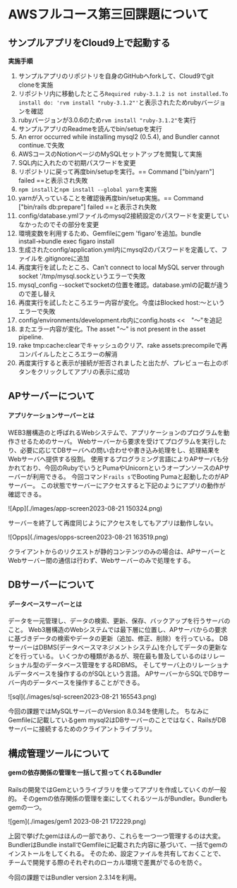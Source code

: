 # AWSフルコース第三回課題について



## サンプルアプリをCloud9上で起動する

**実施手順**

1. サンプルアプリのリポジトリを自身のGitHubへforkして、Cloud9でgit cloneを実施
2. リポジトリ内に移動したところ```Required ruby-3.1.2 is not installed.To install do: 'rvm install "ruby-3.1.2"'```と表示されたためrubyバージョンを確認
3. rubyバージョンが3.0.6のため```rvm install "ruby-3.1.2"```を実行
4. サンプルアプリのReadmeを読んでbin/setupを実行
5. An error occurred while installing mysql2 (0.5.4), and Bundler cannot continue.で失敗
6. AWSコースのNotionページのMySQLセットアップを閲覧して実施
7. SQL内に入れたので初期パスワードを変更
8. リポジトリに戻って再度bin/setupを実行。== Command ["bin/yarn"] failed ==と表示され失敗
9. ```npm install```と```npm install --global yarn```を実施
10. yarnが入っていることを確認後再度bin/setup実施。== Command ["bin/rails db:prepare"] failed ==と表示され失敗
11. config/database.ymlファイルのmysql2接続設定のパスワードを変更していなかったのでその部分を変更
12. 環境変数を利用するため、Gemfileにgem 'figaro'を追加。bundle install→bundle exec figaro install
13. 生成されたconfig/application.yml内にmysql2のパスワードを定義して、ファイルを.gitignoreに追加
14. 再度実行を試したところ、Can't connect to local MySQL server through socket '/tmp/mysql.sockというエラーで失敗
15. mysql_config --socketでsocketの位置を確認。database.ymlの記載が違うので差し替え
16. 再度実行を試したところエラー内容が変化。今度はBlocked host:～というエラーで失敗
17. config/environments/development.rb内にconfig.hosts <<　"～"を追記
18. またエラー内容が変化。The asset "〜" is not present in the asset pipeline.
19. rake tmp:cache:clearでキャッシュのクリア、rake assets:precompileで再コンパイルしたところエラーの解消
20. 再度実行すると表示が接続が拒否されましたと出たが、プレビュー右上のボタンをクリックしてアプリの表示に成功

## APサーバーについて

#### アプリケーションサーバーとは
WEB3層構造のと呼ばれるWebシステムで、アプリケーションのプログラムを動作させるためのサーバ。
Webサーバーから要求を受けてプログラムを実行したり、必要に応じてDBサーバへの問い合わせや書き込み処理をし、処理結果をWebサーバへ提供する役割。
使用するプログラミング言語によりAPサーバも分かれており、今回のRubyでいうとPumaやUnicornというオープンソースのAPサーバーが利用できる。
今回コマンド```rails s```でBooting Pumaと起動したのがAPサーバー。
この状態でサーバーにアクセスすると下記のようにアプリの動作が確認できる。

![App](./images/app-screen2023-08-21 150324.png)

サーバーを終了して再度同じようにアクセスをしてもアプリは動作しない。

![Opps](./images/opps-screen2023-08-21 163519.png)

クライアントからのリクエストが静的コンテンツのみの場合は、APサーバーとWebサーバー間の通信は行わず、Webサーバーのみで処理をする。


## DBサーバーについて

#### データベースサーバーとは
データを一元管理し、データの検索、更新、保存、バックアップを行うサーバのこと。
Web3層構造のWebシステムでは最下層に位置し、APサーバからの要求に基づきデータの検索やデータの更新（追加、修正、削除）を行っている。
DBサーバーはDBMS(データベースマネジメントシステム)を介してデータの更新などを行っている。
いくつかの種類があるが、現在最も普及しているのはリレーショナル型のデータベース管理をするRDBMS。
そしてサーバ上のリレーショナルデータベースを操作するのがSQLという言語。
APサーバーからSQLでDBサーバー内のデータベースを操作することができる。

![sql](./images/sql-screen2023-08-21 165543.png)

今回の課題ではMySQLサーバーのVersion 8.0.34を使用した。
ちなみにGemfileに記載しているgem mysql2はDBサーバーのことではなく、RailsがDBサーバーに接続するためのクライアントライブラリ。


## 構成管理ツールについて

#### gemの依存関係の管理を一括して担ってくれるBundler
Railsの開発ではGemというライブラリを使ってアプリを作成していくのが一般的。
そのgemの依存関係の管理を楽にしてくれるツールがBundler。Bundlerもgemの一つ。

![gem](./images/gem1 2023-08-21 172229.png) 

上図で挙げたgemはほんの一部であり、これらを一つ一つ管理するのは大変。
BundlerはBundle installでGemfileに記載された内容に基づいて、一括でgemのインストールをしてくれる。
そのため、設定ファイルを共有しておくことで、チームで開発する際のそれぞれのローカル環境で差異がでるのを防ぐ。

今回の課題ではBundler version 2.3.14を利用。